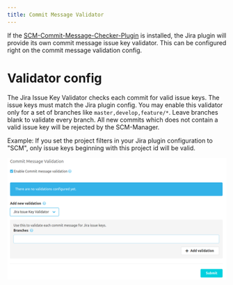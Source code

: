 ```yaml
---
title: Commit Message Validator
---
```

If the [SCM-Commit-Message-Checker-Plugin](https://scm-manager.org/plugins/scm-commit-message-checker-plugin/) is installed, 
the Jira plugin will provide its own commit message issue key validator. 
This can be configured right on the commit message validation config.

# Validator config
The Jira Issue Key Validator checks each commit for valid issue keys. The issue keys must match the Jira plugin config.
You may enable this validator only for a set of branches like `master,develop,feature/*`. 
Leave branches blank to validate every branch.
All new commits which does not contain a valid issue key will be rejected by the SCM-Manager. 

Example: If you set the project filters in your Jira plugin configuration to "SCM",
only issue keys beginning with this project id will be valid. 

![Issue Key Validator](assets/validator.png)
